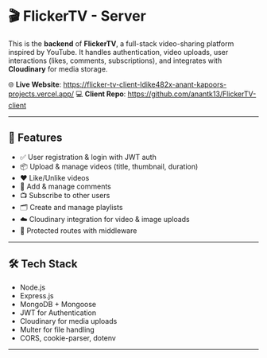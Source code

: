 # 🎬 FlickerTV - Server

This is the **backend** of **FlickerTV**, a full-stack video-sharing platform inspired by YouTube. It handles authentication, video uploads, user interactions (likes, comments, subscriptions), and integrates with **Cloudinary** for media storage.

🌐 **Live Website**: https://flicker-tv-client-ldike482x-anant-kapoors-projects.vercel.app/ 
💻 **Client Repo**: https://github.com/anantk13/FlickerTV-client

---

## 🚀 Features

- ✅ User registration & login with JWT auth
- 📦 Upload & manage videos (title, thumbnail, duration)
- ❤️ Like/Unlike videos
- 💬 Add & manage comments
- 📺 Subscribe to other users
- 🗂️ Create and manage playlists
- ☁️ Cloudinary integration for video & image uploads
- 🔐 Protected routes with middleware

---

## 🛠️ Tech Stack

- Node.js  
- Express.js  
- MongoDB + Mongoose  
- JWT for Authentication  
- Cloudinary for media uploads  
- Multer for file handling  
- CORS, cookie-parser, dotenv

---



